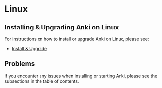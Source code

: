 # Linux

## Installing & Upgrading Anki on Linux

For instructions on how to install or upgrade Anki on Linux, please see:
- [Install & Upgrade](installing.md)

## Problems

If you encounter any issues when installing or starting Anki, please see the subsections in the table of contents.